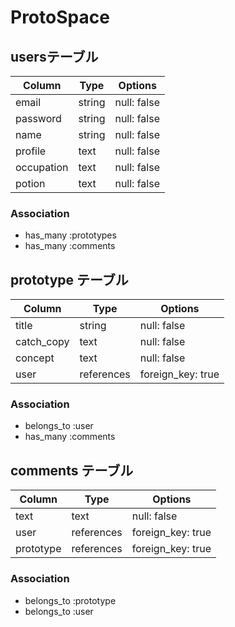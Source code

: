 # ProtoSpace

## usersテーブル

| Column         | Type   | Options     |
| -------------- | ------ | ----------- |
| email          | string | null: false |
| password       | string | null: false |
| name           | string | null: false |
| profile        | text   | null: false |
| occupation     | text   | null: false |
| potion         | text   | null: false |

### Association

* has_many :prototypes
* has_many :comments


## prototype テーブル

| Column      | Type          | Options                        |
| ----------- | ------------- | ------------------------------ |
| title       | string        | null: false                    |
| catch_copy  | text          | null: false                    |
| concept     | text          | null: false                    |
| user        | references    | foreign_key: true              |

### Association

- belongs_to :user
- has_many :comments


## comments テーブル

| Column      | Type       | Options                        |
| ----------- | ---------- | ------------------------------ |
| text        | text       | null: false                    |
| user        | references | foreign_key: true              |
| prototype   | references | foreign_key: true              |

### Association

- belongs_to :prototype
- belongs_to :user

